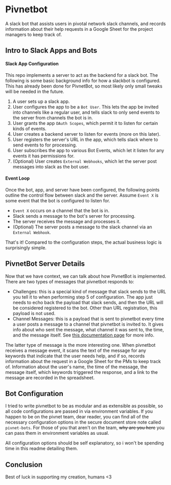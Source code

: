 # Pivnetbot
A slack bot that assists users in pivotal network slack channels, and records information about their help requests in a Google Sheet for the project managers to keep track of.


## Intro to Slack Apps and Bots
#### Slack App Configuration
This repo implements a server to act as the backend for a slack bot.  The following is some basic background info for how a slackbot is configured.  This has already been done for PivnetBot, so most likely only small tweaks will be needed in the future.

1. A user sets up a slack app.
2. User configures the app to be a `Bot User`.  This lets the app be invited into channels like a regular user, and tells slack to only send events to the server from channels the bot is in.
3. User grants the app `OAuth Scopes`, which permit it to listen for certain kinds of events.
4. User creates a backend server to listen for events (more on this later).
5. User registers the server's URL in the app, which tells slack where to send events to for processing.
6. User subscribes the app to various Bot Events, which let it listen for any events it has permissions for.
7. (Optional) User creates `External Webhooks`, which let the server post messages into slack as the bot user.


#### Event Loop
Once the bot, app, and server have been configured, the following points outline the control flow between slack and the server.  Assume `Event X` is some event that the bot is configured to listen for.

- `Event X` occurs on a channel that the bot is in.
- Slack sends a message to the bot's server for processing.
- The server receives the message and processes it.
- (Optional) The server posts a message to the slack channel via an `External Webhook`.

That's it! Compared to the configuration steps, the actual business logic is surprisingly simple.


## PivnetBot Server Details
Now that we have context, we can talk about how PivnetBot is implemented.  There are two types of messages that pivnetbot responds to:

- Challenges: this is a special kind of message that slack sends to the URL you tell it to when performing step 5 of configuration.  The app just needs to echo back the payload that slack sends, and then the URL will be considered registered to the bot.  Other than URL registration, this payload is not used.
- Channel Messages: this is a payload that is sent to pivnetbot every time a user posts a message to a channel that pivnetbot is invited to.  It gives info about who sent the message, what channel it was sent to, the time, and the message itself.  See [this documentation page](https://api.slack.com/events/message.channels) for more info.

The latter type of message is the more interesting one.  When pivnetbot receives a message event, it scans the text of the message for any keywords that indicate that the user needs help, and if so, records information about the request in a Google Sheet for the PMs to keep track of.  Information about the user's name, the time of the message, the message itself, which keywords triggered the response, and a link to the message are recorded in the spreadsheet.


## Bot Configuration
I tried to write pivnetbot to be as modular and as extensible as possible, so all code configurations are passed in via environment variables.  If you happen to be on the pivnet team, dear reader, you can find all of the necessary configuration options in the secure document store note called `pivnet-bots`.  For those of you that aren't on the team, ~~why are you here~~ you can pass them in environment variables as usual.

All configuration options should be self explanatory, so i won't be spending time in this readme detailing them.


## Conclusion
Best of luck in supporting my creation, humans <3